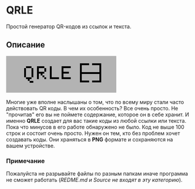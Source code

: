 # QRLE
Простой генератор QR-кодов из ссылок и текста.
## Описание
![logo](https://github.com/NeoCreat0r/qrle/blob/main/Builder/logo.jpg)

Многие уже вполне наслышаны о том, что по всему миру стали часто действовать QR коды. В чем их особенность? Все очень просто. Не "прочитав" его вы не поймете содержание, которое он в себе хранит. И именно **QRLE** создает для вас такие коды из любой ссылки или текста.
Пока что минусов в его работе обнаружено не было. Код не выше 100 строк и состоит очень просто. Нужен он тем, кто без проблем хочет создавать коды. Они храняться в **PNG** формате и сохраняются на вашем устройстве.
### Примечание
Пожалуйста не разрывайте файлы по разным папкам иначе программа не сможет работать (_REDME.md и Source не входят в эту категорию_).
